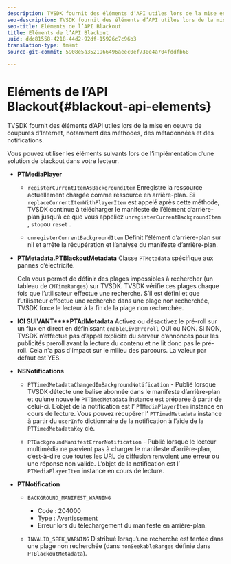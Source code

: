 ```yaml
---
description: TVSDK fournit des éléments d’API utiles lors de la mise en oeuvre de coupures d’Internet, notamment des méthodes, des métadonnées et des notifications.
seo-description: TVSDK fournit des éléments d’API utiles lors de la mise en oeuvre de coupures d’Internet, notamment des méthodes, des métadonnées et des notifications.
seo-title: Eléments de l’API Blackout
title: Eléments de l’API Blackout
uuid: ddc81558-4218-44d2-92df-15926c7c96b3
translation-type: tm+mt
source-git-commit: 5908e5a3521966496aeec0ef730e4a704fddfb68

---
```



# Eléments de l’API Blackout{#blackout-api-elements}

TVSDK fournit des éléments d’API utiles lors de la mise en oeuvre de coupures d’Internet, notamment des méthodes, des métadonnées et des notifications.

Vous pouvez utiliser les éléments suivants lors de l’implémentation d’une solution de blackout dans votre lecteur.

* **PTMediaPlayer**

   * `registerCurrentItemAsBackgroundItem` Enregistre la ressource actuellement chargée comme ressource en arrière-plan. Si `replaceCurrentItemWithPlayerItem` est appelé après cette méthode, TVSDK continue à télécharger le manifeste de l’élément d’arrière-plan jusqu’à ce que vous appeliez `unregisterCurrentBackgroundItem` , `stop`ou `reset` .

   * `unregisterCurrentBackgroundItem` Définit l’élément d’arrière-plan sur nil et arrête la récupération et l’analyse du manifeste d’arrière-plan.

* **PTMetadata.PTBlackoutMetadata** Classe `PTMetadata` spécifique aux pannes d’électricité.

   Cela vous permet de définir des plages impossibles à rechercher (un tableau de `CMTimeRanges`) sur TVSDK. TVSDK vérifie ces plages chaque fois que l’utilisateur effectue une recherche. S’il est défini et que l’utilisateur effectue une recherche dans une plage non recherchée, TVSDK force le lecteur à la fin de la plage non recherchée.

* **ICI SUIVANT****PTAdMetadata** Activez ou désactivez le pré-roll sur un flux en direct en définissant `enableLivePreroll` OUI ou NON. Si NON, TVSDK n’effectue pas d’appel explicite du serveur d’annonces pour les publicités preroll avant la lecture du contenu et ne lit donc pas le pré-roll. Cela n&#39;a pas d&#39;impact sur le milieu des parcours. La valeur par défaut est YES.

* **NSNotifications**

   * `PTTimedMetadataChangedInBackgroundNotification` - Publié lorsque TVSDK détecte une balise abonnée dans le manifeste d’arrière-plan et qu’une nouvelle `PTTimedMetadata` instance est préparée à partir de celui-ci. L’objet de la notification est l’ `PTMediaPlayerItem` instance en cours de lecture. Vous pouvez récupérer l’ `PTTimedMetadata` instance à partir du `userInfo` dictionnaire de la notification à l’aide de la `PTTimedMetadataKey` clé.

   * `PTBackgroundManifestErrorNotification` - Publié lorsque le lecteur multimédia ne parvient pas à charger le manifeste d’arrière-plan, c’est-à-dire que toutes les URL de diffusion renvoient une erreur ou une réponse non valide. L’objet de la notification est l’ `PTMediaPlayerItem` instance en cours de lecture.

* **PTNotification**

   * `BACKGROUND_MANIFEST_WARNING`

      * Code : 204000
      * Type : Avertissement
      * Erreur lors du téléchargement du manifeste en arrière-plan.
   * `INVALID_SEEK_WARNING` Distribué lorsqu’une recherche est tentée dans une plage non recherchée (dans `nonSeekableRanges` définie dans `PTBlackoutMetadata`).



